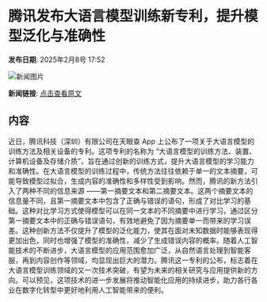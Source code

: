 # 腾讯发布大语言模型训练新专利，提升模型泛化与准确性

**发布日期**: 2025年2月8号 17:52

![新闻图片](https://pic.chinaz.com/picmap/201811151633431836_76.jpg)

**新闻链接**: [点击查看原文](https://www.aibase.com/zh/news/15185)

## 内容

近日，腾讯科技（深圳）有限公司在天眼查 App 上公布了一项关于大语言模型的训练方法及相关设备的专利。这项专利的名称为 “大语言模型的训练方法、装置、计算机设备及存储介质”，旨在通过创新的训练方式，提升大语言模型的学习能力和准确性。在大语言模型的训练过程中，传统方法往往依赖于单一的文本摘要，可能导致模型过拟合，生成内容的准确性和多样性受到影响。然而，腾讯的新方法引入了两种不同的信息来源 ——第一摘要文本和第二摘要文本。这两个摘要文本的信息量不同，且第一摘要文本中包含了正确与错误的语句，形成了对比学习的基础。这种对比学习方式使得模型可以在同一文本的不同摘要中进行学习，通过区分第一摘要文本中的正确与错误语句，有效地避免了因为摘要单一而带来的学习误差。这种创新方法不仅提升了模型的泛化能力，使其在面对未知数据时能够表现得更加出色，同时也增强了模型的准确性，减少了生成错误内容的概率。随着人工智能技术的不断进步，大语言模型的应用范围愈加广泛，从自然语言处理到智能客服，再到内容创作等领域，均显现出巨大的潜力。腾讯这一专利的公布，标志着在大语言模型训练领域的又一次技术突破，有望为未来的相关研究与应用提供新的方向。可以预见，这项技术的进一步发展将推动智能化应用的持续进步，助力各行各业在数字化转型中更好地利用人工智能带来的便利。
